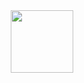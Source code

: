 <div id="header" align="center">
  <!-- <img src="https://media.giphy.com/media/ksE9feSa2b4V2GYwY4/giphy.gif" width="100"/> -->
  <img src="https://tenor.com/bxyY6.gif" width="100"/>
</div>

